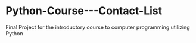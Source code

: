 # Python-Course---Contact-List
Final Project for the introductory course to computer programming utilizing Python
